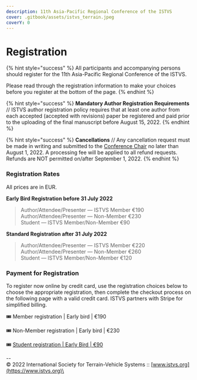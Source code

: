 ```yaml
---
description: 11th Asia-Pacific Regional Conference of the ISTVS
cover: .gitbook/assets/istvs_terrain.jpeg
coverY: 0
---
```


# Registration

{% hint style="success" %}
All participants and accompanying persons should register for the 11th Asia-Pacific Regional Conference of the ISTVS.&#x20;

Please read through the registration information to make your choices before you register at the bottom of the page.
{% endhint %}

{% hint style="success" %}
**Mandatory Author Registration Requirements** // ISTVS author registration policy requires that at least one author from each accepted (accepted with revisions) paper be registered and paid prior to the uploading of the final manuscript before August 15, 2022.
{% endhint %}

{% hint style="success" %}
**Cancellations** // Any cancellation request must be made in writing and submitted to the [Conference Chair](mailto:liangding@hit.edu.cn) no later than August 1, 2022. A processing fee will be applied to all refund requests. Refunds are NOT permitted on/after September 1, 2022.
{% endhint %}

### Registration Rates

All prices are in EUR.

**Early Bird Registration before 31 July 2022**

> Author/Attendee/Presenter — ISTVS Member  €190\
> Author/Attendee/Presenter — Non-Member  €230\
> Student — ISTVS Member/Non-Member  €90

**Standard Registration after 31 July 2022**

> Author/Attendee/Presenter — ISTVS Member  €220\
> Author/Attendee/Presenter — Non-Member  €260\
> Student — ISTVS Member/Non-Member  €120

### Payment for Registration

To register now online by credit card, use the registration choices below to choose the appropriate registration, then complete the checkout process on the following page with a valid credit card. ISTVS partners with Stripe for simplified billing.

:tickets: Member registration | Early bird | €190

:tickets: Non-Member registration | Early bird | €230

:tickets: [Student registration | Early Bird | €90](https://buy.stripe.com/00gaET7tN0SI5Ko288)



\--\
© 2022 International Society for Terrain-Vehicle Systems :: [www.istvs.org](https://www.istvs.org)\
